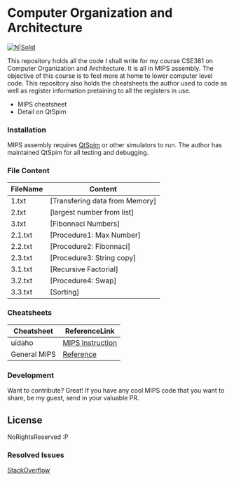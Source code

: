 # Computer Organization and Architecture

[![N|Solid](https://cldup.com/dTxpPi9lDf.thumb.png)](https://nodesource.com/products/nsolid)

This repository holds all the code I shall write for my course CSE381 on Computer Organization and Architecture. It is all in MIPS assembly. The objective of this course is to feel more at home to lower computer level code. This repository also holds the cheatsheets the author used to code as well as register information pretaining to all the registers in use.

  - MIPS cheatsheet
  - Detail on QtSpim

### Installation

MIPS assembly requires  [QtSpim](http://spimsimulator.sourceforge.net/) or other simulators to run. The author has maintained QtSpim for all testing and debugging.

### File Content



| FileName | Content|
| ------ | ------ |
| 1.txt | [Transfering data from Memory] |
| 2.txt | [largest number from list]
| 3.txt | [Fibonnaci Numbers] |
| 2.1.txt | [Procedure1: Max Number]
| 2.2.txt | [Procedure2: Fibonnaci] |
| 2.3.txt | [Procedure3: String copy]
| 3.1.txt | [Recursive Factorial] |
| 3.2.txt | [Procedure4: Swap]
| 3.3.txt | [Sorting] |


###  Cheatsheets



| Cheatsheet | ReferenceLink|
| ------ | ------ |
| uidaho | [MIPS Instruction](http://www.mrc.uidaho.edu/mrc/people/jff/digital/MIPSir.html) |
| General MIPS | [Reference](http://logos.cs.uic.edu/366/notes/mips%20quick%20tutorial.htm)



### Development
Want to contribute? Great! If you have any cool MIPS code that you want to share, be my guest, send in your valuable PR. 

License
----

NoRightsReserved :P

###  Resolved Issues

[StackOverflow](https://stackoverflow.com/questions/51924814/mips-bad-address-exception/51925013#51925013)




